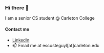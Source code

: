 ### Hi there 👋

I am a senior CS student @ Carleton College

#### Contact me

- [LinkedIn](https://www.linkedin.com/in/luisa-escosteguy/)
- 📫 Email me at escosteguyl[at]carleton.edu

